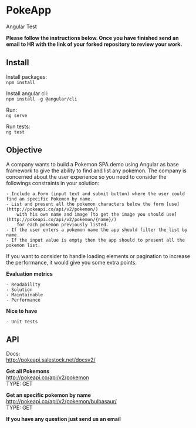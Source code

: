 # PokeApp
Angular Test


**Please follow the instructions below. Once you have finished send an email to HR with the link of your forked repository to review your work.** <br>

## Install

Install packages:<br>
`npm install`

Install angular cli:<br>
`npm install -g @angular/cli`

Run:<br>
`ng serve`

Run tests:<br>
`ng test`


## Objective
A company wants to build a Pokemon SPA demo using Angular as base framework to give the ability to find and list any pokemon.
The company is concerned about the user experience so you need to consider the followings constraints in your solution:

    - Include a Form (input text and submit button) where the user could find an specific Pokemon by name.
    - List and present all the pokemon characters below the form [use](http://pokeapi.co/api/v2/pokemon/)
        with his own name and image [to get the image you should use](http://pokeapi.co/api/v2/pokemon/{name}/)
        for each pokemon previously listed.
    - If the user enters a pokemon name the app should filter the list by name.
    - If the input value is empty then the app should to present all the pokemon list.

If you want to consider to handle loading elements or pagination to increase the performance, it would give you some extra points.

**Evaluation metrics**<br>

    - Readability
    - Solution
    - Maintainable
    - Performance

**Nice to have**

    - Unit Tests


## API
Docs:<br>
http://pokeapi.salestock.net/docsv2/


**Get all Pokemons**<br>
http://pokeapi.co/api/v2/pokemon<br>
TYPE: GET 

**Get an specific pokemon by name**<br>
http://pokeapi.co/api/v2/pokemon/bulbasaur/<br>
TYPE: GET 


**If you have any question just send us an email**



